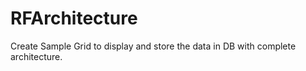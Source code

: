 # RFArchitecture
Create Sample Grid to display and store the data in DB with complete architecture.
